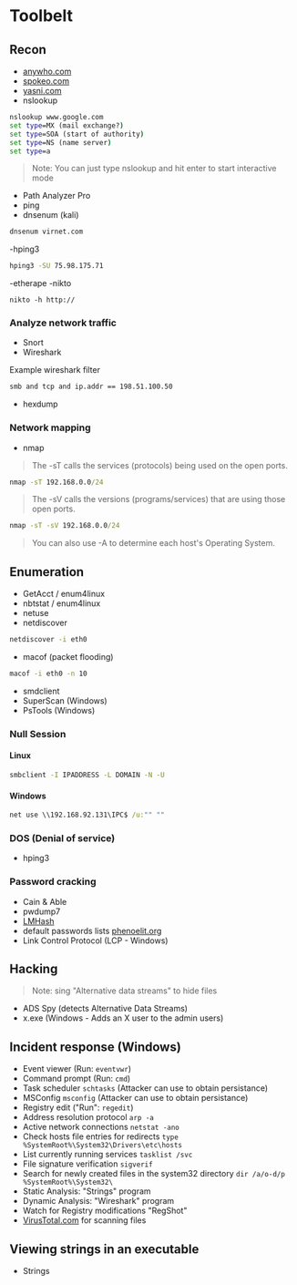 # Toolbelt

## Recon

- [anywho.com](https://www.anywho.com)
- [spokeo.com](https://www.spokeo.com)
- [yasni.com](https://www.yasni.com)
- nslookup

```cmd
nslookup www.google.com
set type=MX (mail exchange?)
set type=SOA (start of authority)
set type=NS (name server)
set type=a
```

> Note: You can just type nslookup and hit enter to start interactive mode

- Path Analyzer Pro
- ping
- dnsenum (kali)

```cmd
dnsenum virnet.com
```

-hping3

```cmd
hping3 -SU 75.98.175.71
```

-etherape
-nikto

```
nikto -h http://
```

### Analyze network traffic

- Snort
- Wireshark

Example wireshark filter

```txt
smb and tcp and ip.addr == 198.51.100.50
```

- hexdump

### Network mapping

- nmap

> The -sT calls the services (protocols) being used on the open ports.

```cmd
nmap -sT 192.168.0.0/24
```

> The -sV calls the versions (programs/services) that are using those open ports.

```cmd
nmap -sT -sV 192.168.0.0/24
```

> You can also use -A to determine each host's Operating System.

## Enumeration

- GetAcct / enum4linux
- nbtstat / enum4linux
- netuse
- netdiscover

```cmd
netdiscover -i eth0
```

- macof (packet flooding)

```cmd
macof -i eth0 -n 10
```

- smdclient
- SuperScan (Windows)
- PsTools (Windows)

### Null Session

#### Linux

```cmd
smbclient -I IPADDRESS -L DOMAIN -N -U
```

#### Windows

```cmd
net use \\192.168.92.131\IPC$ /u:"" ""
```

### DOS (Denial of service)

- hping3

### Password cracking

- Cain & Able
- pwdump7
- [LMHash](http://www.tobtu.com/lmntlm.php)
- default passwords lists [phenoelit.org](http://www.phenoelit.org/dpl/dpl.html)
- Link Control Protocol (LCP - Windows)

## Hacking

> Note: sing "Alternative data streams" to hide files

- ADS Spy (detects Alternative Data Streams)
- x.exe (Windows - Adds an X user to the admin users)

## Incident response (Windows)

- Event viewer (Run: `eventvwr`)
- Command prompt (Run: `cmd`)
- Task scheduler `schtasks` (Attacker can use to obtain persistance)
- MSConfig `msconfig` (Attacker can use to obtain persistance)
- Registry edit ("Run": `regedit`)
- Address resolution protocol `arp -a`
- Active network connections `netstat -ano`
- Check hosts file entries for redirects `type %SystemRoot%\System32\Drivers\etc\hosts`
- List currently running services `tasklist /svc`
- File signature verification `sigverif`
- Search for newly created files in the system32 directory `dir /a/o-d/p %SystemRoot%\System32\`
- Static Analysis: "Strings" program
- Dynamic Analysis: "Wireshark" program
- Watch for Registry modifications "RegShot"
- [VirusTotal.com](http://www.VirusTotal.com) for scanning files

## Viewing strings in an executable

- Strings